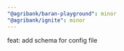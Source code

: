 ```yaml
---
"@agribank/baran-playground": minor
"@agribank/ignite": minor
---
```


feat: add schema for config file
